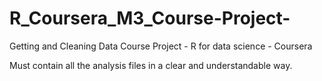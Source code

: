 # R_Coursera_M3_Course-Project-
Getting and Cleaning Data Course Project - R for data science - Coursera

Must contain all the analysis files in a clear and understandable way. 